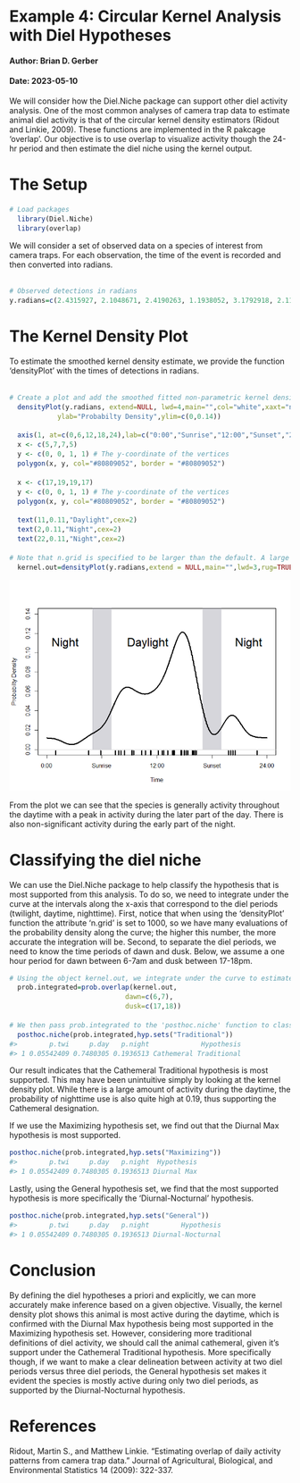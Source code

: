 # Example 4: Circular Kernel Analysis with Diel Hypotheses

#### Author: Brian D. Gerber

#### Date: 2023-05-10

We will consider how the Diel.Niche package can support other diel
activity analysis. One of the most common analyses of camera trap data
to estimate animal diel activity is that of the circular kernel density
estimators (Ridout and Linkie, 2009). These functions are implemented in
the R pakcage ‘overlap’. Our objective is to use overlap to visualize
activity though the 24-hr period and then estimate the diel niche using
the kernel output.

# The Setup

``` r
# Load packages
  library(Diel.Niche)
  library(overlap)
```

We will consider a set of observed data on a species of interest from
camera traps. For each observation, the time of the event is recorded
and then converted into radians.

``` r

# Observed detections in radians
y.radians=c(2.4315927, 2.1048671, 2.4190263, 1.1938052, 3.1792918, 2.1111503, 3.2861059, 3.9269908, 5.1836279, 4.1531855, 4.2223005, 5.3721234, 3.9835395, 3.6191147, 3.3363714, 5.2464597, 2.9719467, 3.4494687, 5.3092916, 3.9332740,  6.0004420, 3.8327430, 2.2179644, 4.1783182, 2.8148670, 2.4755750, 3.9144244, 2.0420352, 0.2513274, 1.5393804, 4.0212386, 3.8201767, 3.8264599, 4.2662828, 3.6316811, 3.5876988, 1.9540706, 3.8453094, 2.9593803, 2.7017697)
```

# The Kernel Density Plot

To estimate the smoothed kernel density estimate, we provide the
function ‘densityPlot’ with the times of detections in radians.

``` r

# Create a plot and add the smoothed fitted non-parametric kernel density estimate
  densityPlot(y.radians, extend=NULL, lwd=4,main="",col="white",xaxt="none",
            ylab="Probabilty Density",ylim=c(0,0.14))

  axis(1, at=c(0,6,12,18,24),lab=c("0:00","Sunrise","12:00","Sunset","24:00"))
  x <- c(5,7,7,5)
  y <- c(0, 0, 1, 1) # The y-coordinate of the vertices
  polygon(x, y, col="#80809052", border = "#80809052")
  
  x <- c(17,19,19,17)
  y <- c(0, 0, 1, 1) # The y-coordinate of the vertices
  polygon(x, y, col="#80809052", border = "#80809052")
  
  text(11,0.11,"Daylight",cex=2)
  text(2,0.11,"Night",cex=2)
  text(22,0.11,"Night",cex=2)

# Note that n.grid is specified to be larger than the default. A large number of density values are needed below when using the 'prob.overlap' function.  
  kernel.out=densityPlot(y.radians,extend = NULL,main="",lwd=3,rug=TRUE,add=TRUE,n.grid=1000)
```

![](Example4_files/figure-gfm/kernel-1.png)<!-- -->

From the plot we can see that the species is generally activity
throughout the daytime with a peak in activity during the later part of
the day. There is also non-significant activity during the early part of
the night.

# Classifying the diel niche

We can use the Diel.Niche package to help classify the hypothesis that
is most supported from this analysis. To do so, we need to integrate
under the curve at the intervals along the x-axis that correspond to the
diel periods (twilight, daytime, nighttime). First, notice that when
using the ‘densityPlot’ function the attribute ‘n.grid’ is set to 1000,
so we have many evaluations of the probability density along the curve;
the higher this number, the more accurate the integration will be.
Second, to separate the diel periods, we need to know the time periods
of dawn and dusk. Below, we assume a one hour period for dawn between
6-7am and dusk between 17-18pm.

``` r
# Using the object kernel.out, we integrate under the curve to estimate the three probabilities
  prob.integrated=prob.overlap(kernel.out,
                             dawn=c(6,7),
                             dusk=c(17,18))

# We then pass prob.integrated to the 'posthoc.niche' function to classify the hypothesis that is most supported under the Traditional hypothesis set
  posthoc.niche(prob.integrated,hyp.sets("Traditional"))
#>        p.twi     p.day   p.night             Hypothesis
#> 1 0.05542409 0.7480305 0.1936513 Cathemeral Traditional
```

Our result indicates that the Cathemeral Traditional hypothesis is most
supported. This may have been unintuitive simply by looking at the
kernel density plot. While there is a large amount of activity during
the daytime, the probability of nighttime use is also quite high at
0.19, thus supporting the Cathemeral designation.

If we use the Maximizing hypothesis set, we find out that the Diurnal
Max hypothesis is most supported.

``` r
posthoc.niche(prob.integrated,hyp.sets("Maximizing"))
#>        p.twi     p.day   p.night  Hypothesis
#> 1 0.05542409 0.7480305 0.1936513 Diurnal Max
```

Lastly, using the General hypothesis set, we find that the most
supported hypothesis is more specifically the ‘Diurnal-Nocturnal’
hypothesis.

``` r
posthoc.niche(prob.integrated,hyp.sets("General"))
#>        p.twi     p.day   p.night        Hypothesis
#> 1 0.05542409 0.7480305 0.1936513 Diurnal-Nocturnal
```

# Conclusion

By defining the diel hypotheses a priori and explicitly, we can more
accurately make inference based on a given objective. Visually, the
kernel density plot shows this animal is most active during the daytime,
which is confirmed with the Diurnal Max hypothesis being most supported
in the Maximizing hypothesis set. However, considering more traditional
definitions of diel activity, we should call the animal cathemeral,
given it’s support under the Cathemeral Traditional hypothesis. More
specifically though, if we want to make a clear delineation between
activity at two diel periods versus three diel periods, the General
hypothesis set makes it evident the species is mostly active during only
two diel periods, as supported by the Diurnal-Nocturnal hypothesis.

# References

Ridout, Martin S., and Matthew Linkie. “Estimating overlap of daily
activity patterns from camera trap data.” Journal of Agricultural,
Biological, and Environmental Statistics 14 (2009): 322-337.
